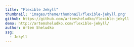 ```yaml
---
title: "Flexible Jekyll"
thumbnail: 'images/theme/thumbnail/flexible-jekyll.png'
github: https://github.com/artemsheludko/flexible-jekyll
demo: http://artemsheludko.com/flexible-jekyll/
author: Artem Sheludko
ssg:
  - Jekyll
---
```

